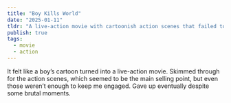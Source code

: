 ```yaml
---
title: "Boy Kills World"
date: "2025-01-11"
tldr: "A live-action movie with cartoonish action scenes that failed to engage, despite some brutal moments."
publish: true
tags:
  - movie
  - action
---
```


It felt like a boy’s cartoon turned into a live-action movie. Skimmed through for the action scenes, which seemed to be the main selling point, but even those weren’t enough to keep me engaged. Gave up eventually despite some brutal moments.  

